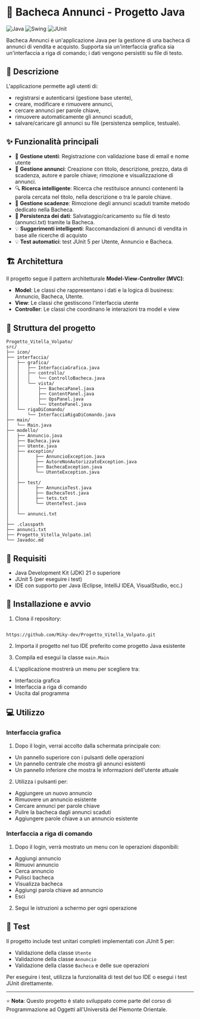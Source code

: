 # 📌 Bacheca Annunci - Progetto Java

![Java](https://img.shields.io/badge/Java-21-orange)
![Swing](https://img.shields.io/badge/Swing-GUI-blue)
![JUnit](https://img.shields.io/badge/JUnit-5.0-green)

Bacheca Annunci è un'applicazione Java per la gestione di una bacheca di annunci di vendita e acquisto. Supporta sia un'interfaccia grafica sia un'interfaccia a riga di comando; i dati vengono persistiti su file di testo.

## 📝 Descrizione

L'applicazione permette agli utenti di:

- registrarsi e autenticarsi (gestione base utente),
- creare, modificare e rimuovere annunci,
- cercare annunci per parole chiave,
- rimuovere automaticamente gli annunci scaduti,
- salvare/caricare gli annunci su file (persistenza semplice, testuale).

## ✨ Funzionalità principali

- 👤 **Gestione utenti**: Registrazione con validazione base di email e nome utente
- 📢 **Gestione annunci**: Creazione con titolo, descrizione, prezzo, data di scadenza, autore e parole chiave; rimozione e visualizzazione di annunci.
- 🔍 **Ricerca intelligente**: Ricerca che restituisce annunci contenenti la parola cercata nel titolo, nella descrizione o tra le parole chiave.
- 📆 **Gestione scadenze**: Rimozione degli annunci scaduti tramite metodo dedicato nella Bacheca.
- 🔄 **Persistenza dei dati**: Salvataggio/caricamento su file di testo (annunci.txt) tramite la Bacheca.
- 💡 **Suggerimenti intelligenti**: Raccomandazioni di annunci di vendita in base alle ricerche di acquisto
- 💡 **Test automatici**: test JUnit 5 per Utente, Annuncio e Bacheca.

## 🏗️ Architettura

Il progetto segue il pattern architetturale **Model-View-Controller (MVC)**:

- **Model**: Le classi che rappresentano i dati e la logica di business: Annuncio, Bacheca, Utente.
- **View**: Le classi che gestiscono l'interfaccia utente
- **Controller**: Le classi che coordinano le interazioni tra model e view

## 📂 Struttura del progetto

```
Progetto_Vitella_Volpato/
src/
├── icon/
├── interfaccia/
│   ├── grafica/
│   │   ├── InterfacciaGrafica.java
│   │   ├── controllo/
│   │   │   └── ControlloBacheca.java
│   │   └── vista/
│   │       ├── BachecaPanel.java
│   │       ├── ContentPanel.java
│   │       ├── OpsPanel.java
│   │       └── UtentePanel.java
│   └── rigaDiComando/
│       └── InterfacciaRigaDiComando.java
├── main/
│   └── Main.java
├── modello/
│   ├── Annuncio.java
│   ├── Bacheca.java
│   ├── Utente.java
│   ├── exception/
│   │      ├── AnnuncioException.java
│   │      ├── AutoreNonAutorizzatoException.java
│   │      ├── BachecaException.java
│   │      └── UtenteException.java
│   │
│   ├── test/
│   │      ├── AnnuncioTest.java
│   │      ├── BachecaTest.java
│   │      ├── tets.txt
│   │      └── UtenteTest.java
│   │
│   └── annunci.txt
│
├── .classpath
├── annunci.txt
├── Progetto_Vitella_Volpato.iml
└── Javadoc.md

```

## 🔧 Requisiti

- Java Development Kit (JDK) 21 o superiore
- JUnit 5 (per eseguire i test)
- IDE con supporto per Java (Eclipse, IntelliJ IDEA, VisualStudio, ecc.)

## 🚀 Installazione e avvio

1. Clona il repository:

```

https://github.com/Miky-dev/Progetto_Vitella_Volpato.git

```

2. Importa il progetto nel tuo IDE preferito come progetto Java esistente

3. Compila ed esegui la classe `main.Main`

4. L'applicazione mostrerà un menu per scegliere tra:

- Interfaccia grafica
- Interfaccia a riga di comando
- Uscita dal programma

## 💻 Utilizzo

### Interfaccia grafica

1. Dopo il login, verrai accolto dalla schermata principale con:

- Un pannello superiore con i pulsanti delle operazioni
- Un pannello centrale che mostra gli annunci esistenti
- Un pannello inferiore che mostra le informazioni dell'utente attuale

2. Utilizza i pulsanti per:

- Aggiungere un nuovo annuncio
- Rimuovere un annuncio esistente
- Cercare annunci per parole chiave
- Pulire la bacheca dagli annunci scaduti
- Aggiungere parole chiave a un annuncio esistente

### Interfaccia a riga di comando

1. Dopo il login, verrà mostrato un menu con le operazioni disponibili:

- Aggiungi annuncio
- Rimuovi annuncio
- Cerca annuncio
- Pulisci bacheca
- Visualizza bacheca
- Aggiungi parola chiave ad annuncio
- Esci

2. Segui le istruzioni a schermo per ogni operazione

## 🧪 Test

Il progetto include test unitari completi implementati con JUnit 5 per:

- Validazione della classe `Utente`
- Validazione della classe `Annuncio`
- Validazione della classe `Bacheca` e delle sue operazioni

Per eseguire i test, utilizza la funzionalità di test del tuo IDE o esegui i test JUnit direttamente.

---

⭐ **Nota**: Questo progetto è stato sviluppato come parte del corso di Programmazione ad Oggetti all'Università del Piemonte Orientale.

```

```
